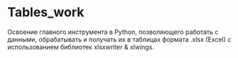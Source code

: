 # Tables_work
Освоение главного инструмента в Python, позволяющего работать с данными, обрабатывать и получать их в таблицах формата .xlsx (Excel) с использованием библиотек xlsxwriter & xlwings.
